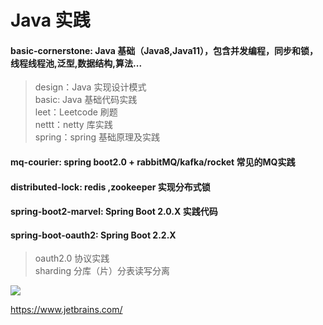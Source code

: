 # Java 实践        
#### basic-cornerstone: Java 基础（Java8,Java11），包含并发编程，同步和锁，线程线程池,泛型,数据结构,算法...
>design：Java 实现设计模式  
>basic: Java 基础代码实践  
>leet：Leetcode 刷题  
>nettt：netty 库实践  
>spring：spring 基础原理及实践 
#### mq-courier: spring boot2.0 + rabbitMQ/kafka/rocket 常见的MQ实践
#### distributed-lock: redis ,zookeeper 实现分布式锁 
#### spring-boot2-marvel: Spring Boot 2.0.X 实践代码
#### spring-boot-oauth2: Spring Boot 2.2.X 
>oauth2.0 协议实践  
>sharding 分库（片）分表读写分离 

<img src="https://img1.baidu.com/it/u=555166636,1459944664&fm=253&fmt=auto&app=138&f=JPEG?w=500&h=542">  

https://www.jetbrains.com/
